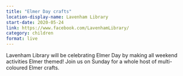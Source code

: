```yaml
---
title: "Elmer Day crafts"
location-display-name: Lavenham Library
start-date: 2020-05-24
link: https://www.facebook.com/LavenhamLibrary/
category: children
format: live
---
```


Lavenham Library will be celebrating Elmer Day by making all weekend activities Elmer themed! Join us on Sunday for a whole host of multi-coloured Elmer crafts.
